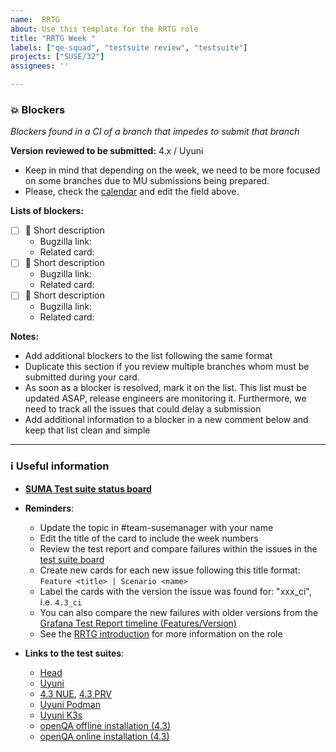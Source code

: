 ```yaml
---
name:  RRTG
about: Use this template for the RRTG role
title: "RRTG Week "
labels: ["qe-squad", "testsuite review", "testsuite"]
projects: ["SUSE/32"]
assignees: ''

---
```


### 💥 Blockers

*Blockers found in a CI of a branch that impedes to submit that branch*

**Version reviewed to be submitted:** 4.x / Uyuni

- Keep in mind that depending on the week, we need to be more focused on some branches due to MU submissions being prepared.
- Please, check the [calendar](https://confluence.suse.com/display/SUSEMANAGER/Release+calendar) and edit the field above.

**Lists of blockers:**

- [ ] 🛑 Short description
  - Bugzilla link:
  - Related card:
- [ ] 🛑 Short description
  - Bugzilla link:
  - Related card:
- [ ] 🛑 Short description
  - Bugzilla link:
  - Related card:

**Notes:**

- Add additional blockers to the list following the same format
- Duplicate this section if you review multiple branches whom must be submitted during your card.
- As soon as a blocker is resolved, mark it on the list. This list must be updated ASAP, release engineers are monitoring it. Furthermore, we need to track all the issues that could delay a submission
- Add additional information to a blocker in a new comment below and keep that list clean and simple

---

### ℹ️ Useful information

- **[SUMA Test suite status board](https://github.com/orgs/SUSE/projects/23/views/3)**

- **Reminders**:
  - Update the topic in #team-susemanager with your name
  - Edit the title of the card to include the week numbers
  - Review the test report and compare failures within the issues in the [test suite board](https://github.com/orgs/SUSE/projects/23/views/3)
  - Create new cards for each new issue following this title format: `Feature <title> | Scenario <name>`
  - Label the cards with the version the issue was found for: "xxx_ci", i.e. `4.3_ci`
  - You can also compare the new failures with older versions from the [Grafana Test Report timeline (Features/Version)](http://grafana.mgr.suse.de/d/GreziyMMk/testsuites-wip-time-perspective?orgId=1&from=now-3d&to=now)
  - See the [RRTG introduction](https://confluence.suse.com/display/SUSEMANAGER/The+Round+Robin+Testsuite+Geeko) for more information on the role

- **Links to the test suites**:
  - [Head](https://ci.suse.de/view/Manager/view/Manager-Head/job/manager-Head-dev-acceptance-tests-NUE/)
  - [Uyuni](https://ci.suse.de/view/Manager/view/Uyuni/job/uyuni-master-dev-acceptance-tests-NUE/)
  - [4.3 NUE](https://ci.suse.de/view/Manager/view/Manager-4.3/job/manager-4.3-dev-acceptance-tests-NUE/), [4.3 PRV](https://ci.suse.de/view/Manager/view/Manager-4.3/job/manager-4.3-dev-acceptance-tests-PRV/)
  - [Uyuni Podman](https://ci.suse.de/view/Manager/view/Uyuni/job/uyuni-master-dev-acceptance-tests-podman/)
  - [Uyuni K3s](https://ci.suse.de/view/Manager/view/Uyuni/job/uyuni-master-dev-acceptance-tests-K3S/)
  - [openQA offline installation (4.3)](https://ci.suse.de/view/Manager/view/Manager-qe/job/manager-4.3-qe-openqa-offline-installation/)
  - [openQA online installation (4.3)](https://ci.suse.de/view/Manager/view/Manager-qe/job/manager-4.3-qe-openqa-installation-online/)
